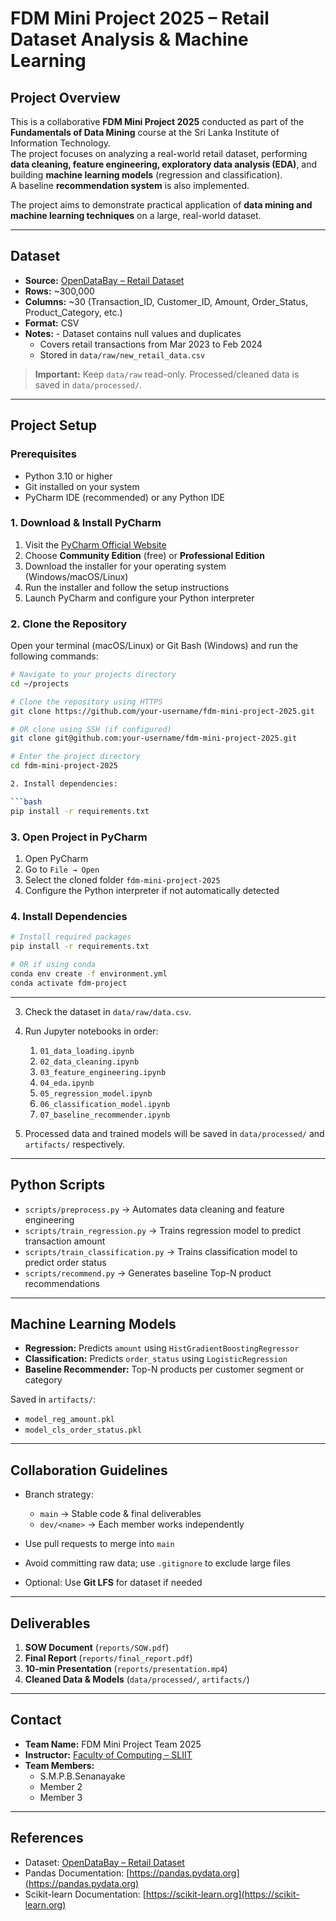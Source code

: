 # FDM Mini Project 2025 – Retail Dataset Analysis & Machine Learning

## Project Overview
This is a collaborative **FDM Mini Project 2025** conducted as part of the **Fundamentals of Data Mining** course at the Sri Lanka Institute of Information Technology.  
The project focuses on analyzing a real-world retail dataset, performing **data cleaning, feature engineering, exploratory data analysis (EDA)**, and building **machine learning models** (regression and classification).  
A baseline **recommendation system** is also implemented.  

The project aims to demonstrate practical application of **data mining and machine learning techniques** on a large, real-world dataset.  

---

## Dataset
- **Source:** [OpenDataBay – Retail Dataset](https://www.opendatabay.com/data/consumer/327c5b3c-9f40-45bb-a79b-d5e2c9abc68a)
- **Rows:** ~300,000
- **Columns:** ~30 (Transaction_ID, Customer_ID, Amount, Order_Status, Product_Category, etc.)
- **Format:** CSV
- **Notes:** - Dataset contains null values and duplicates  
  - Covers retail transactions from Mar 2023 to Feb 2024  
  - Stored in `data/raw/new_retail_data.csv`  

> **Important:** Keep `data/raw` read-only. Processed/cleaned data is saved in `data/processed/`.

---
## Project Setup

### Prerequisites
- Python 3.10 or higher
- Git installed on your system
- PyCharm IDE (recommended) or any Python IDE

### 1. Download & Install PyCharm

1. Visit the [PyCharm Official Website](https://www.jetbrains.com/pycharm/download/)
2. Choose **Community Edition** (free) or **Professional Edition**
3. Download the installer for your operating system (Windows/macOS/Linux)
4. Run the installer and follow the setup instructions
5. Launch PyCharm and configure your Python interpreter

### 2. Clone the Repository

Open your terminal (macOS/Linux) or Git Bash (Windows) and run the following commands:

```bash
# Navigate to your projects directory
cd ~/projects

# Clone the repository using HTTPS
git clone https://github.com/your-username/fdm-mini-project-2025.git

# OR clone using SSH (if configured)
git clone git@github.com:your-username/fdm-mini-project-2025.git

# Enter the project directory
cd fdm-mini-project-2025

2. Install dependencies:

```bash
pip install -r requirements.txt
```
### 3. Open Project in PyCharm

1. Open PyCharm
2. Go to `File → Open`
3. Select the cloned folder `fdm-mini-project-2025`
4. Configure the Python interpreter if not automatically detected

### 4. Install Dependencies

```bash
# Install required packages
pip install -r requirements.txt

# OR if using conda
conda env create -f environment.yml
conda activate fdm-project

```
---

3. Check the dataset in `data/raw/data.csv`.

4. Run Jupyter notebooks in order:

   1. `01_data_loading.ipynb`
   2. `02_data_cleaning.ipynb`
   3. `03_feature_engineering.ipynb`
   4. `04_eda.ipynb`
   5. `05_regression_model.ipynb`
   6. `06_classification_model.ipynb`
   7. `07_baseline_recommender.ipynb`

5. Processed data and trained models will be saved in `data/processed/` and `artifacts/` respectively.

---

## Python Scripts

* `scripts/preprocess.py` → Automates data cleaning and feature engineering
* `scripts/train_regression.py` → Trains regression model to predict transaction amount
* `scripts/train_classification.py` → Trains classification model to predict order status
* `scripts/recommend.py` → Generates baseline Top-N product recommendations

---

## Machine Learning Models

* **Regression:** Predicts `amount` using `HistGradientBoostingRegressor`
* **Classification:** Predicts `order_status` using `LogisticRegression`
* **Baseline Recommender:** Top-N products per customer segment or category

Saved in `artifacts/`:

* `model_reg_amount.pkl`
* `model_cls_order_status.pkl`

---

## Collaboration Guidelines

* Branch strategy:

  * `main` → Stable code & final deliverables
  * `dev/<name>` → Each member works independently
* Use pull requests to merge into `main`
* Avoid committing raw data; use `.gitignore` to exclude large files
* Optional: Use **Git LFS** for dataset if needed

---

## Deliverables

1. **SOW Document** (`reports/SOW.pdf`)
2. **Final Report** (`reports/final_report.pdf`)
3. **10-min Presentation** (`reports/presentation.mp4`)
4. **Cleaned Data & Models** (`data/processed/`, `artifacts/`)

---

## Contact

* **Team Name:** FDM Mini Project Team 2025
* **Instructor:** [Faculty of Computing – SLIIT](https://www.sliit.lk)
* **Team Members:**
    * S.M.P.B.Senanayake
    * Member 2
    * Member 3

---

## References

* Dataset: [OpenDataBay – Retail Dataset](https://www.opendatabay.com/data/consumer/327c5b3c-9f40-45bb-a79b-d5e2c9abc68a)
* Pandas Documentation: [https://pandas.pydata.org](https://pandas.pydata.org)
* Scikit-learn Documentation: [https://scikit-learn.org](https://scikit-learn.org)
```

